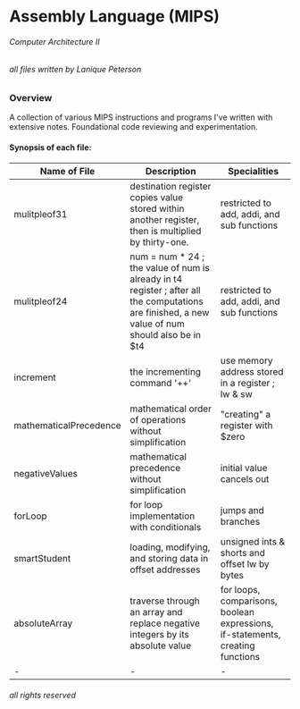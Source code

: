 # Assembly Language (MIPS)

###### Computer Architecture II
###### all files written by Lanique Peterson

### Overview

A collection of various MIPS instructions and programs I've written with extensive notes. Foundational code reviewing and experimentation.

#### Synopsis of each file:

| Name of File | Description | Specialities |
| ----------- | ----------- |----------- |
| mulitpleof31 | destination register copies value stored within another register, then is multiplied by thirty-one. | restricted to add, addi, and sub functions |
| mulitpleof24 | num = num * 24 ; the value of num is already in t4 register ; after all the computations are finished, a new value of num should also be in $t4 | restricted to add, addi, and sub functions |
| increment | the incrementing command '++' | use memory address stored in a register ; lw & sw | 
| mathematicalPrecedence | mathematical order of operations without simplification | "creating" a register with $zero |
| negativeValues | mathematical precedence without simplification  | initial value cancels out |
| forLoop | for loop implementation with conditionals  | jumps and branches |
| smartStudent | loading, modifying, and storing data in offset addresses  | unsigned ints & shorts and offset lw by bytes |
| absoluteArray | traverse through an array and replace negative integers by its absolute value | for loops, comparisons, boolean expressions, if-statements, creating functions |
| - | - | - |

###### all rights reserved
